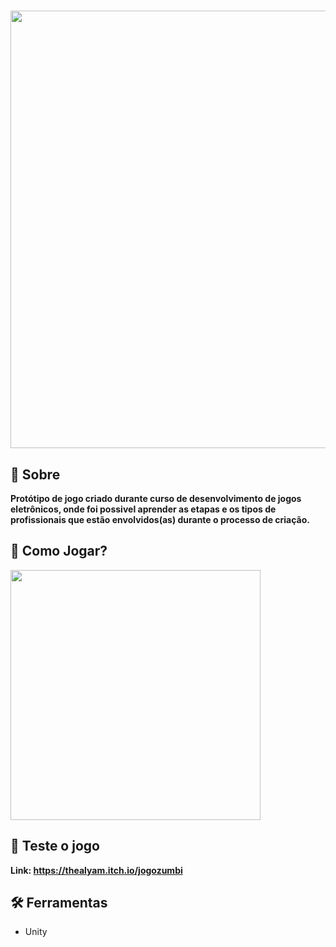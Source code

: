<h1 align="center"">
  <img src="https://media.giphy.com/media/psWP3hTFGvOFYrBT0D/giphy.gif" width="700"/>
</h1>

## 🚨 Sobre
**Protótipo de jogo criado durante curso de desenvolvimento de jogos eletrônicos, onde foi possivel aprender as etapas e os tipos de profissionais que estão envolvidos(as) durante o processo de criação.**

## 🤔 Como Jogar?
<img src="https://user-images.githubusercontent.com/84540551/141661313-a81bb95b-a5a0-47eb-baf5-158cb0c2b066.png" width="400">

## 👊 Teste o jogo
**Link: https://thealyam.itch.io/jogozumbi**

## 🛠️ Ferramentas
- Unity
